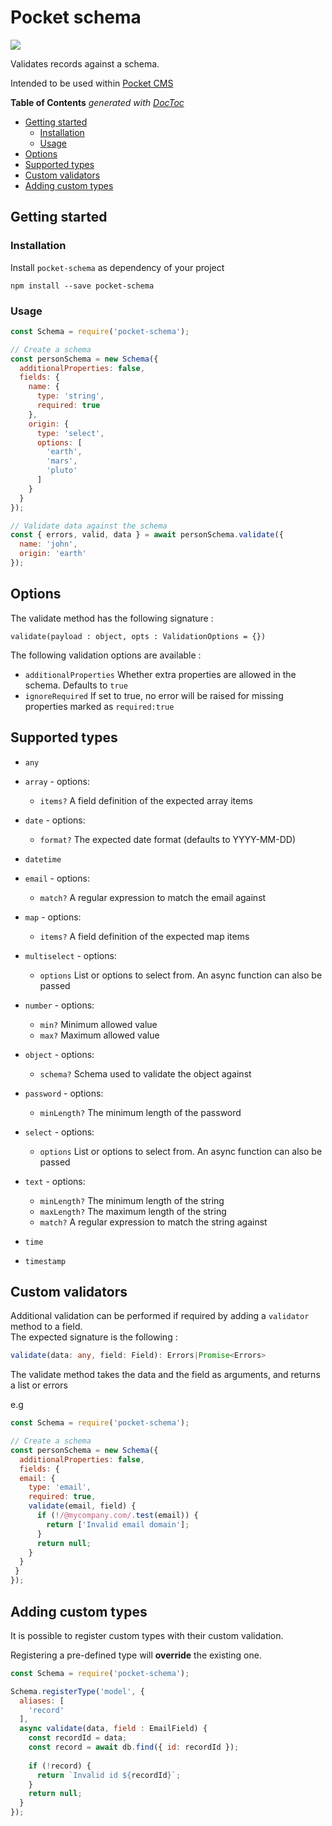 # Pocket schema

![](https://travis-ci.org/patrixr/pocket-cms.svg?branch=master)

Validates records against a schema. 

Intended to be used within [Pocket CMS](https://github.com/patrixr/pocket-cms)

<!-- START doctoc generated TOC please keep comment here to allow auto update -->
<!-- DON'T EDIT THIS SECTION, INSTEAD RE-RUN doctoc TO UPDATE -->
**Table of Contents**  *generated with [DocToc](https://github.com/thlorenz/doctoc)*

- [Getting started](#getting-started)
  - [Installation](#installation)
  - [Usage](#usage)
- [Options](#options)
- [Supported types](#supported-types)
- [Custom validators](#custom-validators)
- [Adding custom types](#adding-custom-types)

<!-- END doctoc generated TOC please keep comment here to allow auto update -->

## Getting started

### Installation
Install `pocket-schema` as dependency of your project

```
npm install --save pocket-schema
```

### Usage


```javascript
const Schema = require('pocket-schema');

// Create a schema
const personSchema = new Schema({
  additionalProperties: false,
  fields: {
    name: {
      type: 'string',
      required: true
    },
    origin: {
      type: 'select',
      options: [
        'earth',
        'mars',
        'pluto'	
      ]
    }
  }
});

// Validate data against the schema
const { errors, valid, data } = await personSchema.validate({
  name: 'john',
  origin: 'earth'
});

```

## Options

The validate method has the following signature :

`validate(payload : object, opts : ValidationOptions = {})`

The following validation options are available :

* `additionalProperties` Whether extra properties are allowed in the schema. Defaults to `true`
* `ignoreRequired` If set to true, no error will be raised for missing properties marked as `required:true`

## Supported types

<!--PocketTypes:start-->
* `any` 

* `array`  - options:
	* `items?` A field definition of the expected array items

* `date`  - options:
	* `format?` The expected date format (defaults to YYYY-MM-DD)

* `datetime` 

* `email`  - options:
	* `match?` A regular expression to match the email against

* `map`  - options:
	* `items?` A field definition of the expected map items

* `multiselect`  - options:
	* `options` List or options to select from. An async function can also be passed

* `number`  - options:
	* `min?` Minimum allowed value
	* `max?` Maximum allowed value

* `object`  - options:
	* `schema?` Schema used to validate the object against

* `password`  - options:
	* `minLength?` The minimum length of the password

* `select`  - options:
	* `options` List or options to select from. An async function can also be passed

* `text`  - options:
	* `minLength?` The minimum length of the string
	* `maxLength?` The maximum length of the string
	* `match?` A regular expression to match the string against

* `time` 

* `timestamp` 

<!--PocketTypes:end-->











## Custom validators

Additional validation can be performed if required by adding a `validator` method to a field.  
The expected signature is the following :

```typescript
validate(data: any, field: Field): Errors|Promise<Errors>
```

The validate method takes the data and the field as arguments, and returns a list or errors

e.g

```javascript
const Schema = require('pocket-schema');

// Create a schema
const personSchema = new Schema({
  additionalProperties: false,
  fields: {
  email: {
    type: 'email',
    required: true,
    validate(email, field) {
      if (!/@mycompany.com/.test(email)) {
        return ['Invalid email domain'];
      }
      return null;
    }
  }
 }
});
```



## Adding custom types

It is possible to register custom types with their custom validation.

Registering a pre-defined type will **override** the existing one.

```javascript
const Schema = require('pocket-schema');

Schema.registerType('model', {
  aliases: [
    'record'
  ],
  async validate(data, field : EmailField) {
    const recordId = data; 
    const record = await db.find({ id: recordId });
    
    if (!record) {
      return `Invalid id ${recordId}`;
    }
    return null;
  }
});
```
